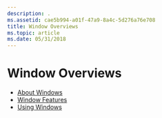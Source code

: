 ```yaml
---
description: .
ms.assetid: cae5b994-a01f-47a9-8a4c-5d276a76e708
title: Window Overviews
ms.topic: article
ms.date: 05/31/2018
---
```


# Window Overviews

-   [About Windows](about-windows.md)
-   [Window Features](window-features.md)
-   [Using Windows](using-windows.md)

 

 



